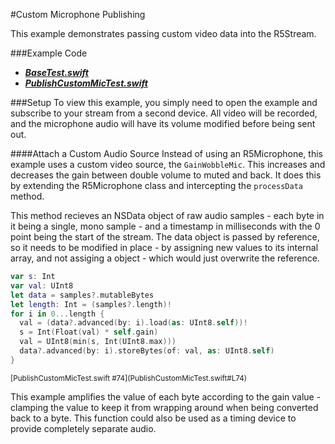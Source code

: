 #Custom Microphone Publishing

This example demonstrates passing custom video data into the R5Stream.

###Example Code
- ***[BaseTest.swift](../BaseTest.swift)***
- ***[PublishCustomMicTest.swift](PublishCustomMicTest.swift)***

###Setup
To view this example, you simply need to open the example and subscribe to your stream from a second device.  All video will be recorded, and the microphone audio will have its volume modified before being sent out.

####Attach a Custom Audio Source
Instead of using an R5Microphone, this example uses a custom video source, the `GainWobbleMic`. This increases and decreases the gain between double volume to muted and back. It does this by extending the R5Microphone class and intercepting the `processData` method.

This method recieves an NSData object of raw audio samples - each byte in it being a single, mono sample - and a timestamp in milliseconds with the 0 point being the start of the stream. The data object is passed by reference, so it needs to be modified in place - by assigning new values to its internal array, and not assiging a object - which would just overwrite the reference.

```Swift
var s: Int
var val: UInt8
let data = samples?.mutableBytes
let length: Int = (samples?.length)!
for i in 0...length {
  val = (data?.advanced(by: i).load(as: UInt8.self))!
  s = Int(Float(val) * self.gain)
  val = UInt8(min(s, Int(UInt8.max)))
  data?.advanced(by: i).storeBytes(of: val, as: UInt8.self)
}
```
<sup>
[PublishCustomMicTest.swift #74](PublishCustomMicTest.swift#L74)
</sup>

This example amplifies the value of each byte according to the gain value - clamping the value to keep it from wrapping around when being converted back to a byte. This function could also be used as a timing device to provide completely separate audio.
